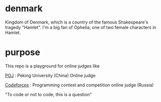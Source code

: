 # denmark

Kingdom of Denmark, which is a country of the famous Shakespeare's tragedy "Hamlet". I'm a big fan of Ophelia, one of two female characters in Hamlet.

# purpose

This repo is a playground for online judges like 

[POJ](http://www.poj.org) : Peking University (China) Online judge
 
[Codeforces](http://www.codeforces.com) : Programming contest and competition online judge (Russia)

"To code or not to code, this is a question"
